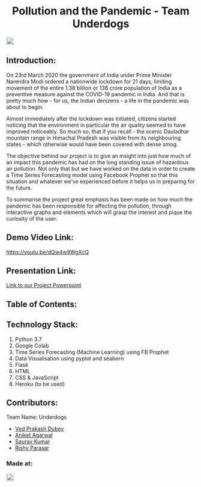 <h1 align="center">Pollution and the Pandemic - Team Underdogs</h1>
<p align="center">
</p>

<a href="https://hack36.com"> <img src="http://bit.ly/BuiltAtHack36" height=20px> </a>


## Introduction:
  On 23rd March 2020 the government of India under Prime Minister Narendra Modi ordered a nationwide lockdown for 21 days, limiting movement of the entire
  1.38 billion or 138 crore population of India as a preventive measure against the COVID-19 pandemic in India.
  And that is pretty much how - for us, the Indian denizens - a life in the pandemic was about to begin.

  Almost immediately after the lockdown was initiated, citizens started noticing that the environment in particular the air quality seemed to have improved
  noticeably. So much so, that if you recall - the scenic Dauladhar mountain range in Himachal Pradesh was visible from its neighbouring states - which
  otherwise would have been covered with dense smog. 

  The objective behind our project is to give an insight into just how much of an impact this pandemic has had on the long standing issue of hazardous air
  pollution. Not only that but we have worked on the data in order to create a Time Series Forecasting model using Facebook Prophet so that this situation
  and whatever we’ve experienced before it helps us in preparing for the future.

  To summarise the project great emphasis has been made on how much the pandemic has been responsible for affecting the pollution, through interactive
  graphs and elements which will grasp the interest and pique the curiosity of the user.
  
## Demo Video Link:
  <a href="https://youtu.be/dQw4w9WgXcQ">https://youtu.be/dQw4w9WgXcQ</a>
  
## Presentation Link:
  <a href="https://docs.google.com/presentation/d/e/2PACX-1vQ400j2Niy0FIFqiOGZYAcd_lRCbE2EEwsUbUKEuJeW3rvN02_ZvFho6NglqgxWmX2eLzmaaBTtrKpB/pub?start=true&loop=true&delayms=3000"> Link to our Project Powerpoint</a>
  
  
## Table of Contents:

## Technology Stack:
  1) Python 3.7
  2) Google Colab
  3) Time Series Forecasting (Machine Learning) using FB Prophet
  4) Data Visualisation using pyplot and seaborn
  5) Flask
  6) HTML
  7) CSS & JavaScript
  9) Heroku (to be used)
  

## Contributors:

Team Name: Underdogs

* [Ved Prakash Dubey](https://github.com/VedPDubey)
* [Aniket Agarwal](https://github.com/Aniket0920)
* [Saurav Kumar](https://github.com/Lucifer8729)
* [Rishy Parasar](...)


### Made at:
<a href="https://hack36.com"> <img src="http://bit.ly/BuiltAtHack36" height=20px> </a>
